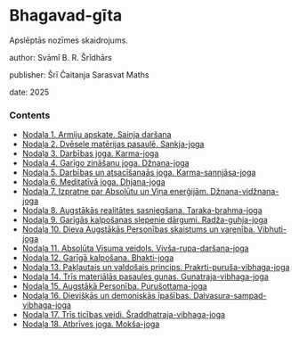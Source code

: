 # Bhagavad-gīta

Apslēptās nozīmes skaidrojums.

author: Svāmī B. R. Šrīdhārs

publisher: Šrī Čaitanja Sarasvat Maths

date: 2025

### Contents

- [Nodaļa 1. Armiju apskate. Sainja daršana](songs/01.md)
- [Nodaļa 2. Dvēsele matērijas pasaulē. Sankja-joga](songs/02.md)
- [Nodaļa 3. Darbības joga. Karma-joga](songs/03.md)
- [Nodaļa 4. Garīgo zināšanu joga. Džnana-joga](songs/04.md)
- [Nodaļa 5. Darbības un atsacīšanaās joga. Karma-sannjāsa-joga](songs/05.md)
- [Nodaļa 6. Meditatīvā joga. Dhjana-joga](songs/06.md)
- [Nodaļa 7. Izpratne par Absolūtu un Viņa enerģijām. Džnana-vidžnana-joga](songs/07.md)
- [Nodaļa 8. Augstākās realitātes sasniegšana. Taraka-brahma-joga](songs/08.md)
- [Nodaļa 9. Garīgās kalpošanas slepenie dārgumi. Radža-guhja-joga](songs/09.md)
- [Nodaļa 10. Dieva Augstākās Personības skaistums un varenība. Vibhuti-joga](songs/10.md)
- [Nodaļa 11. Absolūta Visuma veidols. Vivša-rupa-daršana-joga](songs/11.md)
- [Nodaļa 12. Garīgā kalpošana. Bhakti-joga](songs/12.md)
- [Nodaļa 13. Pakļautais un valdošais princips. Prakrti-puruša-vibhaga-joga](songs/13.md)
- [Nodaļa 14. Trīs materiālās pasaules gunas. Gunatraja-vibhaga-joga](songs/14.md)
- [Nodaļa 15. Augstākā Personība. Purušottama-joga ](songs/15.md)
- [Nodaļa 16. Dievišķās un demoniskās īpašības. Daivasura-sampad-vibhaga-joga](songs/16.md)
- [Nodaļa 17. Trīs ticības veidi. Šraddhatraja-vibhaga-joga](songs/17.md)
- [Nodaļa 18. Atbrīves joga. Mokša-joga](songs/18.md)
